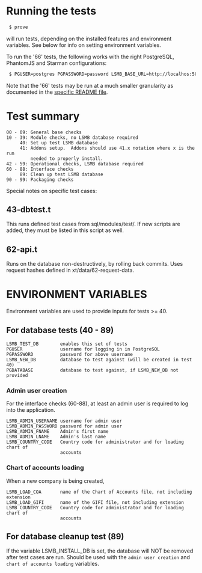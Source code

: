 

# Running the tests

```sh
 $ prove
```

will run tests, depending on the installed features and environment
variables. See below for info on setting environment variables.

To run the '66' tests, the following works with the right PostgreSQL,
PhantomJS and Starman configurations:

```sh
 $ PGUSER=postgres PGPASSWORD=password LSMB_BASE_URL=http://localhos:5000 prove
```

Note that the '66' tests may be run at a much smaller granularity
as documented in the [specific README file](66-cucumber/README.md).


# Test summary


````plain
00 - 09: General base checks
10 - 39: Module checks, no LSMB database required
     40: Set up test LSMB database
     41: Addons setup.  Addons should use 41.x notation where x is the run
         needed to properly install.
42 - 59: Operational checks, LSMB database required
60 - 88: Interface checks
     89: Clean up test LSMB database
90 - 99: Packaging checks
````

Special notes on specific test cases:

## 43-dbtest.t

This runs defined test cases from sql/modules/test/.  If new
scripts are added, they must be listed in this script as well.

## 62-api.t

Runs on the database non-destructively, by rolling back commits.
Uses request hashes defined in xt/data/62-request-data.


# ENVIRONMENT VARIABLES

Environment variables are used to provide inputs for tests >= 40.

## For database tests (40 - 89)

````plain
LSMB_TEST_DB        enables this set of tests
PGUSER              username for logging in in PostgreSQL
PGPASSWORD          password for above username
LSMB_NEW_DB         database to test against (will be created in test 40)
PGDATABASE          database to test against, if LSMB_NEW_DB not provided
````

### Admin user creation

For the interface checks (60-88), at least an admin user is required to log
into the application.

````plain
LSMB_ADMIN_USERNAME username for admin user
LSMB_ADMIN_PASSWORD password for admin user
LSMB_ADMIN_FNAME    Admin's first name
LSMB_ADMIN_LNAME    Admin's last name
LSMB_COUNTRY_CODE   Country code for administrator and for loading chart of
                    accounts
````

### Chart of accounts loading

When a new company is being created,

````plain
LSMB_LOAD_COA       name of the Chart of Accounts file, not including extension
LSMB_LOAD_GIFI      name of the GIFI file, not including extension
LSMB_COUNTRY_CODE   Country code for administrator and for loading chart of
                    accounts
````



## For database cleanup test (89)

If the variable LSMB_INSTALL_DB is set, the database will NOT be removed after
test cases are run.  Should be used with the `admin user creation` and
`chart of accounts loading` variables.

